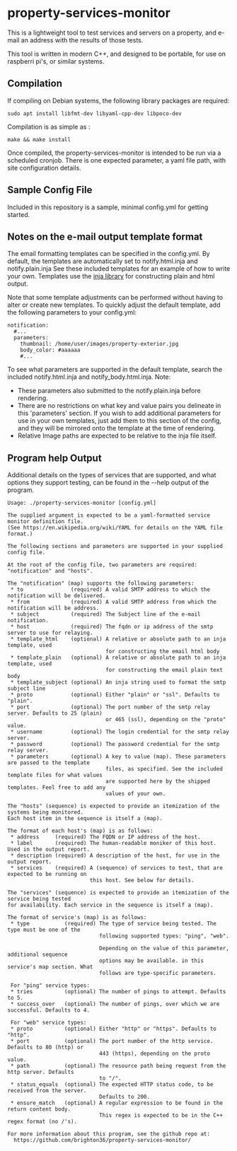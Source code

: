 # property-services-monitor
This is a lightweight tool to test services and servers on a property, and e-mail
an address with the results of those tests. 

This tool is written in modern C++, and designed to be portable, for use on 
raspberri pi's, or similar systems.

## Compilation
If compiling on Debian systems, the following library packages are required:
```
sudo apt install libfmt-dev libyaml-cpp-dev libpoco-dev
```
Compilation is as simple as :
```
make && make install
```
Once compiled, the property-services-monitor is intended to be run via a scheduled
cronjob. There is one expected parameter, a yaml file path, with site configuration 
details. 

## Sample Config File
Included in this repository is a sample, minimal config.yml for getting started.

## Notes on the e-mail output template format
The email formatting templates can be specified in the config.yml. By default, 
the templates are automatically set to notify.html.inja and notify.plain.inja 
See these included templates for an example of how to write your own. Templates 
use the [inja library](https://pantor.github.io/inja/) for constructing plain and 
html output.

Note that some template adjustments can be performed without having to alter
or create new templates. To quickly adjust the default template, add the 
following parameters to your config.yml:
```
notification:
  #...
  parameters:
    thumbnail: /home/user/images/property-exterior.jpg
    body_color: #aaaaaa
    #...
```
To see what parameters are supported in the default template, search the included
notify.html.inja and notify_body.html.inja. 
Note: 
 - These parameters also submitted to the notify.plain.inja before rendering.
 - There are no restrictions on what key and value pairs you delineate in this
   'parameters' section. If you wish to add additional parameters for use in your
   own templates, just add them to this section of the config, and they will be
   mirrored onto the template at the time of rendering.
 - Relative Image paths are expected to be relative to the inja file itself.

## Program help Output
Additional details on the types of services that are supported, and what options
they support testing, can be found in the --help output of the program. 
```
Usage: ./property-services-monitor [config.yml]

The supplied argument is expected to be a yaml-formatted service monitor definition file.
(See https://en.wikipedia.org/wiki/YAML for details on the YAML file format.)

The following sections and parameters are supported in your supplied config file.

At the root of the config file, two parameters are required: "notification" and "hosts".

The "notification" (map) supports the following parameters:
 * to               (required) A valid SMTP address to which the notification will be delivered.
 * from             (required) A valid SMTP address from which the notification will be address.
 * subject          (required) The Subject line of the e-mail notification.
 * host             (required) The fqdn or ip address of the smtp server to use for relaying.
 * template_html    (optional) A relative or absolute path to an inja template, used 
                               for constructing the email html body
 * template_plain   (optional) A relative or absolute path to an inja template, used 
                               for constructing the email plain text body
 * template_subject (optional) An inja string used to format the smtp subject line
 * proto            (optional) Either "plain" or "ssl". Defaults to "plain".
 * port             (optional) The port number of the smtp relay server. Defaults to 25 (plain)
                               or 465 (ssl), depending on the "proto" value. 
 * username         (optional) The login credential for the smtp relay server.
 * password         (optional) The password credential for the smtp relay server.
 * parameters       (optional) A key to value (map). These parameters are passed to the template
                               files, as specified. See the included template files for what values
                               are supported here by the shipped templates. Feel free to add any
                               values of your own.

The "hosts" (sequence) is expected to provide an itemization of the systems being monitored.
Each host item in the sequence is itself a (map). 

The format of each host's (map) is as follows:
 * address     (required) The FQDN or IP address of the host.
 * label       (required) The human-readable moniker of this host. Used in the output report.
 * description (required) A description of the host, for use in the output report.
 * services    (required) A (sequence) of services to test, that are expected to be running on
                          this host. See below for details.

The "services" (sequence) is expected to provide an itemization of the service being tested
for availability. Each service in the sequence is itself a (map).

The format of service's (map) is as follows:
 * type           (required) The type of service being tested. The type must be one of the
                             following supported types: "ping", "web".

                             Depending on the value of this parameter, additional sequence
                             options may be available. in this service's map section. What
                             follows are type-specific parameters.

 For "ping" service types:
 * tries          (optional) The number of pings to attempt. Defaults to 5.
 * success_over   (optional) The number of pings, over which we are successful. Defaults to 4.

 For "web" service types:
 * proto          (optional) Either "http" or "https". Defaults to "http".
 * port           (optional) The port number of the http service. Defaults to 80 (http) or
                             443 (https), depending on the proto value.
 * path           (optional) The resource path being request from the http server. Defaults
                             to "/".
 * status_equals  (optional) The expected HTTP status code, to be received from the server.
                             Defaults to 200.
 * ensure_match   (optional) A regular expression to be found in the return content body.
                             This regex is expected to be in the C++ regex format (no /'s).

For more information about this program, see the github repo at:
  https://github.com/brighton36/property-services-monitor/
```
